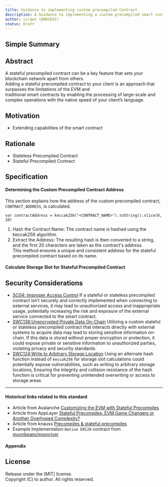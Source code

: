 ```yaml
---
title: Guidance to implementing custom precompiled Contract
description: A Guidance to implementing a custom precompiled smart contract for executing complexity task.
author: sirawt (@MASDXI)
status: Draft
---
```


## Simple Summary

## Abstract

A stateful precompiled contract can be a key feature that sets your blockchain network apart from others.  
Adding a stateful precompiled contract to your client is an approach that surpasses the limitations of the EVM and  
traditional smart contracts by enabling the processing of large-scale and complex operations with the native speed of your client’s language.

## Motivation

- Extending capabilities of the smart contract

## Rationale

- Stateless Precompiled Contract
- Stateful Precompiled Contract

## Specification

#### Determining the Custom Precompiled Contract Address

This section explains how the address of the custom precompiled contract, `CONTRACT_ADDRESS`, is calculated.

```
var contractAddress = keccak256("<CONTRACT_NAME>").toString().slice(0, 20)
```

1. Hash the Contract Name: The contract name is hashed using the keccak256 algorithm.
2. Extract the Address: The resulting hash is then converted to a string, and the first 20 characters are taken as the contract's address.  
   This method ensures a unique and consistent address for the stateful precompiled contract based on its name.

#### Calculate Storage Slot for Stateful Precompiled Contract


## Security Considerations

- [SC04: Improper Access Control](https://owasp.org/www-project-smart-contract-top-10/2023/en/src/SC04-access-control-vulnerabilities.html) If a stateful or stateless precompiled contract isn’t securely and correctly implemented when connecting to external services, it may lead to unauthorized access and inappropriate usage, potentially increasing the risk and exposure of the external service connected to the smart contract.
- [SWC136:Unencrypted Private Data On-Chain](https://swcregistry.io/docs/SWC-136/) Utilizing a custom stateful or stateless precompiled contract that interacts directly with external systems to acquire data may lead to storing sensitive information on-chain. If this data is stored without proper encryption or protection, it could expose private or sensitive information to unauthorized parties, violating privacy and security standards.
- [SWC124:Write to Arbitrary Storage Location](https://swcregistry.io/docs/SWC-124/) Using an alternate hash function instead of `keccak256` for storage slot calculations could potentially expose vulnerabilities, such as writing to arbitrary storage locations, Ensuring the integrity and collision resistance of the hash function is critical for preventing unintended overwriting or access to storage areas

---
#### Historical links related to this standard

- Article from Avalanche [Customizing the EVM with Stateful Precompiles](https://medium.com/avalancheavax/customizing-the-evm-with-stateful-precompiles-f44a34f39efd)
- Article from AppLayer [Stateful Precompiles: EVM Game Changers or Another Overhyped Complexity?](https://medium.com/@AppLayerLabs/stateful-precompiles-evm-game-changers-or-another-overhyped-complexity-b064145b290e)
- Article from knauss [Precompiles & stateful precompiles](https://knauss.dev/posts/sixteenth-post/)
- Example Implementation `Native ERC20` contract from [moonbeam/moonriver](https://docs.moonbeam.network/builders/ethereum/precompiles/ux/erc20/)

#### Appendix

## License
Release under the [MIT] license.   
Copyright (C) to author. All rights reserved.
